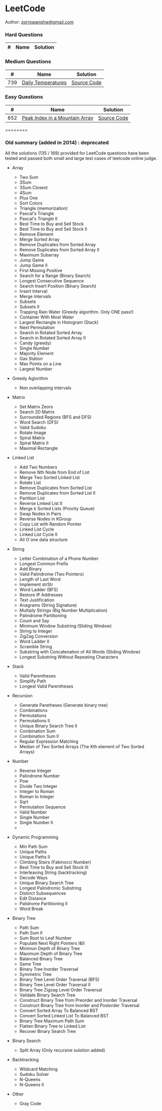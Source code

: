 LeetCode
========

Author: zorrowanghw@gmail.com

### Hard Questions

| # | Name | Solution |
|:-:|:----:|:--------:|

### Medium Questions

| # | Name | Solution |
|:-:|:----:|:--------:|
|739|[Daily Temperatures](https://leetcode.com/problems/daily-temperatures/) | [Source Code](./src/DailyTemperatures.java)|


### Easy Questions

| # | Name | Solution |
|:-:|:----:|:--------:|
|852|[Peak Index in a Mountain Array](https://leetcode.com/problems/peak-index-in-a-mountain-array/)|[Source Code](./src/PeakIndexInMountainArray.java)|

========

### Old summary (added in 2014) : deprecated

All the solutions (135 / 169) provided for LeetCode questions have been tested and passed both small and large test cases of leetcode online judge.

- Array
	- Two Sum
	- 3Sum
	- 3Sum Closest
	- 4Sum
	- Plus One
	- Sort Colors
	- Triangle (memorization)
	- Pascal's Triangle
	- Pascal's Triangle II
	- Best Time to Buy and Sell Stock
	- Best Time to Buy and Sell Stock II
	- Remove Element
	- Merge Sorted Array
	- Remove Duplicates from Sorted Array
	- Remove Duplicates from Sorted Array II
	- Maximum Subarray
	- Jump Game
	- Jump Game II
	- First Missing Positive
	- Search for a Range (Binary Search)
	- Longest Consecutive Sequence
	- Search Insert Position (Binary Search)
	- Insert Interval
	- Merge Intervals
	- Subsets
	- Subsets II
	- Trapping Rain Water (Greedy algorithm. Only ONE pass!)
	- Container With Most Water
	- Largest Rectangle in Histogram (Stack)
	- Next Permutation
	- Search in Rotated Sorted Array
	- Search in Rotated Sorted Array II
	- Candy (greedy)
	- Single Number
	- Majority Element
	- Gas Station
	- Max Points on a Line
	- Largest Number

- Greedy Aglorithm
  - Non overlapping intervals

- Matrix
	- Set Matrix Zeors
	- Search 2D Matrix
	- Surrounded Regions (BFS and DFS)
	- Word Search (DFS)
	- Valid Sudoku
	- Rotate Image
	- Spiral Matrix
	- Spiral Matrix II
	- Maximal Rectangle
	
- Linked List
	- Add Two Numbers
	- Remove Nth Node from End of List
	- Merge Two Sorted Linked List
	- Rotate List
	- Remove Duplicates from Sorted List
	- Remove Duplicates from Sorted List II
	- Partition List
	- Reverse Linked List II
	- Merge k Sorted Lists (Priority Queue)
	- Swap Nodes in Pairs
	- Reverse Nodes in KGroup
	- Copy List with Random Pointer
	- Linked List Cycle
	- Linked List Cycle II
  - All O`one data structure

- String
	- Letter Combination of a Phone Number
	- Longest Common Prefix
	- Add Binary
	- Valid Palindrome (Two Pointers)
	- Length of Last Word
	- Implement strStr
	- Word Ladder (BFS)
	- Restore IP Addresses
	- Text Justification
	- Anagrams (String Signature)
	- Multiply Strings (Big Number Multiplication)
	- Palindrome Partitioning
	- Count and Say
	- Minimum Window Substring (Sliding Window)
	- String to Integer
	- ZigZag Conversion
	- Word Ladder II
	- Scramble String
	- Substring with Concatenation of All Words (Sliding Window)
	- Longest Substring Without Repeating Characters

- Stack
	- Valid Parentheses
	- Simplify Path
	- Longest Valid Parentheses

- Recursion
	- Generate Paretheses (Generate binary tree)
	- Combinations
	- Permutations
	- Permutations II
	- Unique Binary Search Tree II
	- Combination Sum
	- Combination Sum II
	- Regular Expression Matching
	- Median of Two Sorted Arrays (The Kth element of Two Sorted Arrays)

- Number
	- Reverse Integer
	- Palindrome Number
	- Pow
	- Divide Two Integer
	- Integer to Roman
	- Roman to Integer
	- Sqrt
	- Permutation Sequence
	- Valid Number
	- Single Number
	- Single Number II
	- 
- Dynamic Programming
	- Min Path Sum
	- Unique Paths
	- Unique Paths II
	- Climbing Stairs (Fabinocci Number)
	- Best Time to Buy and Sell Stock III
	- Interleaving String (backtracking)
	- Decode Ways
	- Unique Binary Search Tree
	- Longest Palindromic Substring
	- Distinct Subsequences
	- Edit Distance
	- Palidrome Partitioning II
	- Word Break
	
- Binary Tree
	- Path Sum
	- Path Sum II
	- Sum Root to Leaf Number
	- Populate Next Right Pointers I&II
	- Minimun Depth of Binary Tree
	- Maximum Depth of Binary Tree
	- Balanced Binary Tree
	- Same Tree
	- Binary Tree Inorder Traversal
	- Symmetric Tree
	- Binary Tree Level Order Traversal (BFS)
	- Binary Tree Level Order Traversal II
	- Binary Tree Zigzag Level Order Traversal
	- Validate Binary Search Tree
	- Construct Binary Tree from Preorder and Inorder Traversal
	- Construct Binary Tree from Inorder and Postorder Traversal
	- Convert Sorted Array To Balanced BST
	- Convert Sorted Linked List To Balanced BST
	- Binary Tree Maximum Path Sum
	- Flatten Binary Tree to Linked List
	- Recover Binary Search Tree

- Binary Search
  - Split Array (Only recursive sulotion added)
	
- Backtracking
	- Wildcard Matching
	- Sudoku Solver
	- N-Queens
	- N-Queens II
	
- Other
	- Gray Code
